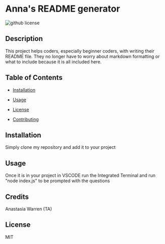 # Anna's README generator
  ![github license](https://img.shields.io/badge/license-MIT-blue.svg)

## Description
This project helps coders, especially beginner coders, with writing their README file. They no longer have to worry about markdown formatting or what to include because it is all included here.
      
      
## Table of Contents 

* [Installation](#installation)

* [Usage](#usage)

 
* [License](#license)


* [Contributing](#credits)



## Installation
 Simply clone my repository and add it to your project


## Usage
Once it is in your project in VSCODE run the Integrated Terminal and run "node index.js" to be prompted with the questions


## Credits
Anastasia Warren (TA)


## License
MIT
      
